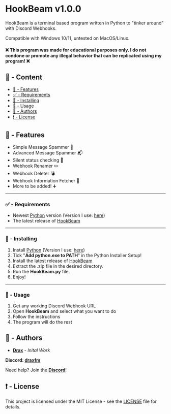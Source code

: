 # HookBeam v1.0.0

HookBeam is a terminal based program written in Python to "tinker around" with Discord Webhooks.

Compatible with Windows 10/11, untested on MacOS/Linux.

#### :x: This program was made for educational purposes only. I do not condone or promote any illegal behavior that can be replicated using my program! :x:

## :large_blue_circle: - Content
- [:100: - Features](#features)
- [:white_check_mark: - Requirements](#requirements)
- [:hammer: - Installing](#installing)
- [:toolbox:  - Usage](#usage)
- [:wave: - Authors](#authors)
- [:exclamation: - License](#license)

## <a id="features"></a> :100: - Features

- Simple Message Spammer :incoming_envelope:
- Advanced Message Spammer :mailbox_with_mail:
- Silent status checking :syringe:
- Webhook Renamer :pencil2:
- Webhook Deleter :bomb:
- Webhook Information Fetcher :key:
- More to be added! :heavy_plus_sign:

---

### <a id="requirements"></a> :white_check_mark: - Requirements

* Newest [Python](https://www.python.org) version (Version I use: [here](https://www.python.org/ftp/python/3.12.2/python-3.12.2-amd64.exe))
* The latest release of [HookBeam](https://github.com/DraxFM/HookBeam/releases/download/HookBeam/HookBeam.zip)

---

### <a id="installing"></a> :hammer: - Installing

1. Install [Python](https://www.python.org) (Version I use: [here](https://www.python.org/ftp/python/3.12.2/python-3.12.2-amd64.exe))
2. Tick "**Add python.exe to PATH**" in the Python Installer Setup!
3. Install the latest release of [HookBeam](https://github.com/DraxFM/HookBeam/releases/download/HookBeam/HookBeam.zip)
4. Extract the .zip file in the desired directory.
5. Run the **HookBeam.py** file.
6. Enjoy!

---

### <a id="usage"></a> :toolbox: - Usage

1. Get any working Discord Webhook URL
2. Open **HookBeam** and select what you want to do
3. Follow the instructions
4. The program will do the rest

## <a id="authors"></a> :wave: - Authors

* [**Drax**](https://github.com/DraxFM) - *Inital Work*

**Discord: [draxfm](https://discord.com/users/654343206275907585)**

Need help? Join the [**Discord**](https://discord.gg/sEXECdC3Et)!

## <a id="license"></a> :exclamation: - License

This project is licensed under the MIT License - see the [LICENSE](LICENSE) file for details.
